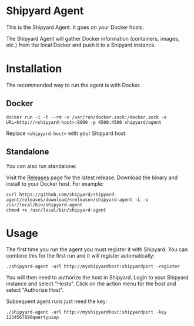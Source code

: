 # Shipyard Agent
This is the Shipyard Agent.  It goes on your Docker hosts.

The Shipyard Agent will gather Docker information (containers, images, etc.) from the local Docker and push it to a Shipyard instance.

# Installation
The recommended way to run the agent is with Docker.

## Docker
`docker run -i -t --rm -v /var/run/docker.sock:/docker.sock -e URL=http://<shipyard-host>:8000 -p 4500:4500 shipyard/agent`

Replace `<shipyard-host>` with your Shipyard host.

## Standalone
You can also run standalone:

Visit the [Releases](https://github.com/shipyard/shipyard-agent/releases) page for the latest release.  Download the binary and install to your Docker host.  For example:

```
curl https://github.com/shipyard/shipyard-agent/releases/download/<release>/shipyard-agent -L -o /usr/local/bin/shipyard-agent
chmod +x /usr/local/bin/shipyard-agent
```

# Usage
The first time you run the agent you must register it with Shipyard.  You can combine this for the first run and it will register automatically:

`./shipyard-agent -url http://myshipyardhost:shipyardport -register`

You will then need to authorize the host in 
Shipyard.  Login to your Shipyard instance and select "Hosts".  Click on the 
action menu for the host and select "Authorize Host".

Subsequent agent runs just need the key:

`./shipyard-agent -url http://myshipyardhost:shipyardport -key 1234567890qwertyuiop`

